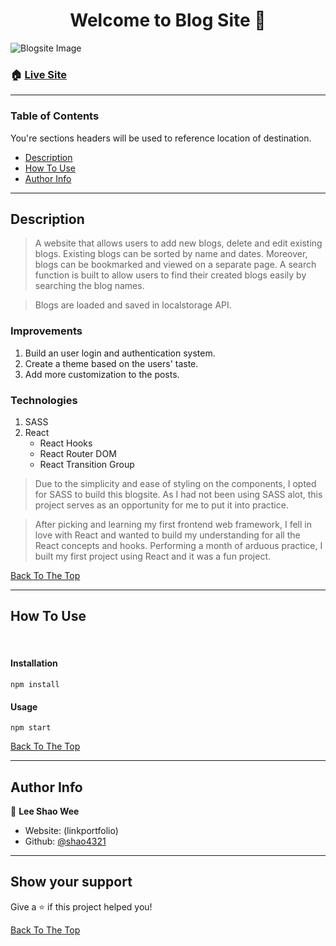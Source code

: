 <h1 align="center" id="top">Welcome to Blog Site 👋</h1>

![Blogsite Image](https://i.ibb.co/pyJv6ZB/Blogsite.png)

### 🏠 [Live Site](https://shaoblogsite.netlify.app/)

---

### Table of Contents

You're sections headers will be used to reference location of destination.

- [Description](#description)
- [How To Use](#how-to-use)
- [Author Info](#author-info)

---

## Description

> A website that allows users to add new blogs, delete and edit existing blogs. Existing blogs can be sorted by name and dates. Moreover, blogs can be bookmarked and viewed on a separate page. A search function is built to allow users to find their created blogs easily by searching the blog names.

> Blogs are loaded and saved in localstorage API.

### Improvements
1. Build an user login and authentication system. 
2. Create a theme based on the users' taste.
3. Add more customization to the posts.

### Technologies

1. SASS
2. React
   - React Hooks
   - React Router DOM
   - React Transition Group

> Due to the simplicity and ease of styling on the components, I opted for SASS to build this blogsite. As I had not been using SASS alot, this project serves as an opportunity for me to put it into practice.

> After picking and learning my first frontend web framework, I fell in love with React and wanted to build my understanding for all the React concepts and hooks. Performing a month of arduous practice, I built my first project using React and it was a fun project.

[Back To The Top](#top)

---

## How To Use

<br/>

#### Installation

```
npm install
```

#### Usage

```
npm start
```

[Back To The Top](#top)

---

## Author Info

👤 **Lee Shao Wee**

- Website: (linkportfolio)
- Github: [@shao4321](https://github.com/shao4321)

---

## Show your support

Give a ⭐️ if this project helped you!

[Back To The Top](#top)
